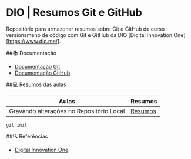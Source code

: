 # DIO | Resumos Git e GitHub

Repositório para armazenar resumos sobre Git e GitHub do curso versionameno de código com Git e GitHub da DIO [Digital Innovation One][https://www.dio.me/].

##📚 Documentação
- [Documentação Git](https://git-scm.com/docs/git/pt_BR)
- [Documentação GitHub](https://docs.github.com/pt)

##💻 Resumos das aulas 

 |Aulas | Resumos |
 |-----|----------
 |Gravando alterações no Repositório Local | [Resumos]()

 ```
 git init 
 ```
##🔍 Referências 
- [Digital Innovation One]().